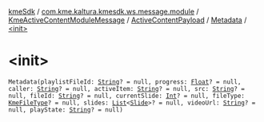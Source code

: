 [kmeSdk](../../../../index.md) / [com.kme.kaltura.kmesdk.ws.message.module](../../../index.md) / [KmeActiveContentModuleMessage](../../index.md) / [ActiveContentPayload](../index.md) / [Metadata](index.md) / [&lt;init&gt;](./-init-.md)

# &lt;init&gt;

`Metadata(playlistFileId: `[`String`](https://kotlinlang.org/api/latest/jvm/stdlib/kotlin/-string/index.html)`? = null, progress: `[`Float`](https://kotlinlang.org/api/latest/jvm/stdlib/kotlin/-float/index.html)`? = null, caller: `[`String`](https://kotlinlang.org/api/latest/jvm/stdlib/kotlin/-string/index.html)`? = null, activeItem: `[`String`](https://kotlinlang.org/api/latest/jvm/stdlib/kotlin/-string/index.html)`? = null, src: `[`String`](https://kotlinlang.org/api/latest/jvm/stdlib/kotlin/-string/index.html)`? = null, fileId: `[`String`](https://kotlinlang.org/api/latest/jvm/stdlib/kotlin/-string/index.html)`? = null, currentSlide: `[`Int`](https://kotlinlang.org/api/latest/jvm/stdlib/kotlin/-int/index.html)`? = null, fileType: `[`KmeFileType`](../../../../com.kme.kaltura.kmesdk.ws.message.type/-kme-file-type/index.md)`? = null, slides: `[`List`](https://kotlinlang.org/api/latest/jvm/stdlib/kotlin.collections/-list/index.html)`<`[`Slide`](../-slide/index.md)`>? = null, videoUrl: `[`String`](https://kotlinlang.org/api/latest/jvm/stdlib/kotlin/-string/index.html)`? = null, playState: `[`String`](https://kotlinlang.org/api/latest/jvm/stdlib/kotlin/-string/index.html)`? = null)`
